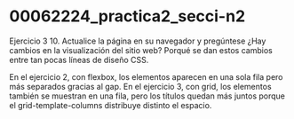 # 00062224_practica2_secci-n2

Ejercicio 3
10. Actualice la página en su navegador y pregúntese ¿Hay cambios en la visualización del sitio web? Porqué se
dan estos cambios entre tan pocas líneas de diseño CSS.

En el ejercicio 2, con flexbox, los elementos aparecen en una sola fila pero más separados gracias al gap.
En el ejercicio 3, con grid, los elementos también se muestran en una fila, pero los títulos quedan más juntos porque el grid-template-columns distribuye distinto el espacio.


